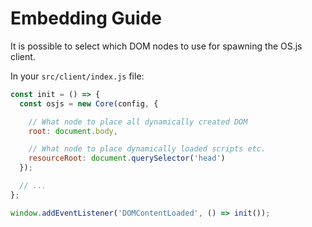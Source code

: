 # Embedding Guide

It is possible to select which DOM nodes to use for spawning the OS.js client.

In your `src/client/index.js` file:

```javascript
const init = () => {
  const osjs = new Core(config, {

    // What node to place all dynamically created DOM
    root: document.body,

    // What node to place dynamically loaded scripts etc.
    resourceRoot: document.querySelector('head')
  });

  // ...
};

window.addEventListener('DOMContentLoaded', () => init());
```
